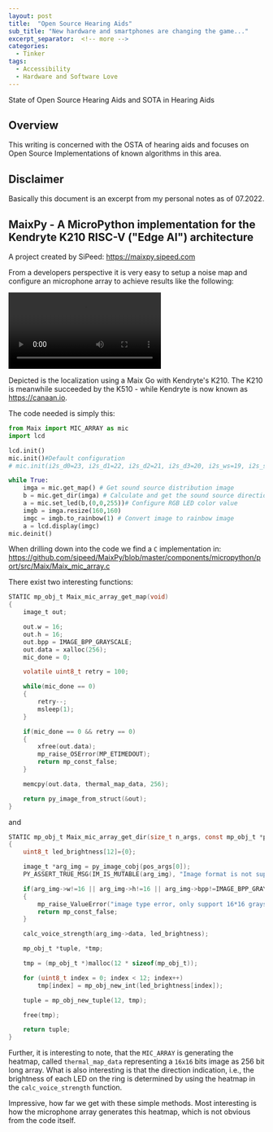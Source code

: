 ```yaml
---
layout: post
title:  "Open Source Hearing Aids"
sub_title: "New hardware and smartphones are changing the game..."
excerpt_separator:  <!-- more -->
categories:
  - Tinker
tags:
  - Accessibility
  - Hardware and Software Love
---
```


State of Open Source Hearing Aids and SOTA in Hearing Aids

<!-- more -->

## Overview

This writing is concerned with the OSTA of hearing aids and focuses on Open Source Implementations of known algorithms in this area. 

## Disclaimer

Basically this document is an excerpt from my personal notes as of 07.2022.

## MaixPy - A MicroPython implementation for the Kendryte K210 RISC-V ("Edge AI") architecture

A project created by SiPeed: https://maixpy.sipeed.com

From a developers perspective it is very easy to setup a noise map and configure an microphone array to achieve results like the following:

<video src="https://user-images.githubusercontent.com/1167114/179713272-5d92e689-66e1-475b-937c-da9339508206.mp4" controls="controls" style="max-width: 730px;">
</video>

Depicted is the localization using a Maix Go with Kendryte's K210. The K210 is meanwhile succeeded by the K510 - while Kendryte is now known as https://canaan.io.

The code needed is simply this:

```python
from Maix import MIC_ARRAY as mic
import lcd

lcd.init()
mic.init()#Default configuration
# mic.init(i2s_d0=23, i2s_d1=22, i2s_d2=21, i2s_d3=20, i2s_ws=19, i2s_sclk=18, sk9822_dat=24, sk9822_clk=25)#Customizable configuration IO

while True:
    imga = mic.get_map() # Get sound source distribution image
    b = mic.get_dir(imga) # Calculate and get the sound source direction
    a = mic.set_led(b,(0,0,255))# Configure RGB LED color value
    imgb = imga.resize(160,160)
    imgc = imgb.to_rainbow(1) # Convert image to rainbow image
    a = lcd.display(imgc)
mic.deinit()
```

When drilling down into the code we find a `C` implementation in: https://github.com/sipeed/MaixPy/blob/master/components/micropython/port/src/Maix/Maix_mic_array.c

There exist two interesting functions:

```C
STATIC mp_obj_t Maix_mic_array_get_map(void)
{
    image_t out;

    out.w = 16;
    out.h = 16;
    out.bpp = IMAGE_BPP_GRAYSCALE;
    out.data = xalloc(256);
    mic_done = 0;

    volatile uint8_t retry = 100;

    while(mic_done == 0)
    {
        retry--;
        msleep(1);
    }

    if(mic_done == 0 && retry == 0)
    {
        xfree(out.data);
        mp_raise_OSError(MP_ETIMEDOUT);
        return mp_const_false;
    }

    memcpy(out.data, thermal_map_data, 256);

    return py_image_from_struct(&out);
}
```

and

```C
STATIC mp_obj_t Maix_mic_array_get_dir(size_t n_args, const mp_obj_t *pos_args, mp_map_t *kw_args)
{
    uint8_t led_brightness[12]={0};

    image_t *arg_img = py_image_cobj(pos_args[0]);
    PY_ASSERT_TRUE_MSG(IM_IS_MUTABLE(arg_img), "Image format is not supported.");

    if(arg_img->w!=16 || arg_img->h!=16 || arg_img->bpp!=IMAGE_BPP_GRAYSCALE)
    {
        mp_raise_ValueError("image type error, only support 16*16 grayscale image");
        return mp_const_false;
    }

    calc_voice_strength(arg_img->data, led_brightness);

    mp_obj_t *tuple, *tmp;

    tmp = (mp_obj_t *)malloc(12 * sizeof(mp_obj_t));

    for (uint8_t index = 0; index < 12; index++)
        tmp[index] = mp_obj_new_int(led_brightness[index]);

    tuple = mp_obj_new_tuple(12, tmp);

    free(tmp);

    return tuple;
}
```

Further, it is interesting to note, that the `MIC_ARRAY` is generating the heatmap, called `thermal_map_data` representing a `16x16` bits image as 256 bit long array. What is also interesting is that the direction indication, i.e., the brightness of each LED on the ring is determined by using the heatmap in the `calc_voice_strength` function.

Impressive, how far we get with these simple methods. Most interesting is how the microphone array generates this heatmap, which is not obvious from the code itself.
